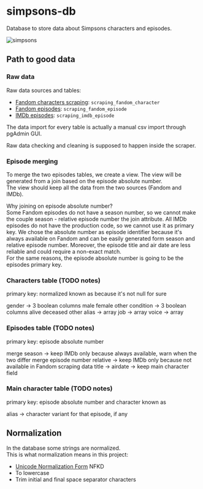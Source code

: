 # simpsons-db

Database to store data about Simpsons characters and episodes.

![simpsons](https://user-images.githubusercontent.com/92382378/204278976-e3f2294b-27af-4e99-8766-64f8f10381d9.jpg)

## Path to good data

### Raw data

Raw data sources and tables:

- [Fandom characters scraping](https://github.com/EdoF0/simpsons-characters-scraper): `scraping_fandom_character`
- [Fandom episodes](https://github.com/pcavana/Data-Management): `scraping_fandom_episode`
- [IMDb episodes](https://github.com/jultsmbl/IMDd_Scraper): `scraping_imdb_episode`

The data import for every table is actually a manual csv import through pgAdmin GUI.

Raw data checking and cleaning is supposed to happen inside the scraper.

### Episode merging

To merge the two episodes tables, we create a view. The view will be generated from a join based on the episode absolute number.  
The view should keep all the data from the two sources (Fandom and IMDb).

Why joining on episode absolute number?  
Some Fandom episodes do not have a season number, so we cannot make the couple season - relative episode number the join attribute.
All IMDb episodes do not have the production code, so we cannot use it as primary key.
We chose the absolute number as episode identifier because it's always available on Fandom and can be easily generated form season and relative episode number.
Moreover, the episode title and air date are less reliable and could require a non-exact match.  
For the same reasons, the episode absolute number is going to be the episodes primary key.

### Characters table (TODO notes)

primary key: normalized known as because it's not null for sure

gender -> 3 boolean columns male female other
condition -> 3 boolean columns alive deceased other
alias -> array
job -> array
voice -> array

### Episodes table (TODO notes)

primary key: episode absolute number

merge season -> keep IMDb only because always available, warn when the two differ
merge episode number relative -> keep IMDb only because not available in Fandom scraping data
title -> 
airdate -> 
keep main character field

### Main character table (TODO notes)

primary key: episode absolute number and character known as

alias -> character variant for that episode, if any

## Normalization

In the database some strings are normalized.  
This is what normalization means in this project:

- [Unicode Normalization Form](https://www.unicode.org/reports/tr15/tr15-53.html) NFKD
- To lowercase
- Trim initial and final space separator characters
